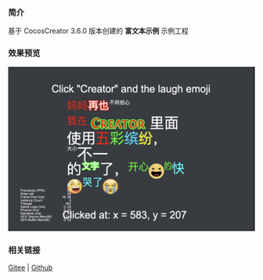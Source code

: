 ### 简介

基于 CocosCreator 3.6.0 版本创建的 **富文本示例** 示例工程

### 效果预览
![image](../../../image/202203/2022030203.jpg)

### 相关链接
[Gitee](https://gitee.com/mirrors_cocos-creator/example-cases/tree/v2.4.3/assets/cases/02_ui/11_richtext) | [Github](https://github.com/cocos-creator/example-cases/tree/v2.4.3/assets/cases/02_ui/11_richtext)